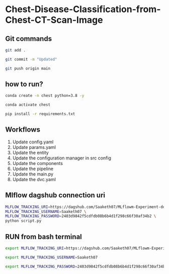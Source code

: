 # Chest-Disease-Classification-from-Chest-CT-Scan-Image


## Git commands

```bash
git add .

git commit -m "Updated"

git push origin main
```

## how to run?

```bash
conda create -n chest python=3.8 -y
```

```bash
conda activate chest
```

```bash
pip install -r requirements.txt
```

## Workflows

1. Update config.yaml
2. Update params.yaml
3. Update the entity
4. Update the configuration manager in src config
5. Update the components
6. Update the pipeline
7. Update the main.py
8. Update the dvc.yaml


## Mlflow dagshub connection uri

```bash
MLFLOW_TRACKING_URI=https://dagshub.com/Saaketh07/MLflowm-Experiment-demo.mlflow \
MLFLOW_TRACKING_USERNAME=Saaketh07 \
MLFLOW_TRACKING_PASSWORD=2403d9842f5cdfdb08b6b4d1f298c66f30af34b2 \
python script.py
```


## RUN from bash terminal

```bash
export MLFLOW_TRACKING_URI=https://dagshub.com/Saaketh07/MLflowm-Experiment-demo.mlflow 

export MLFLOW_TRACKING_USERNAME=Saaketh07

export MLFLOW_TRACKING_PASSWORD=2403d9842f5cdfdb08b6b4d1f298c66f30af34b2
```